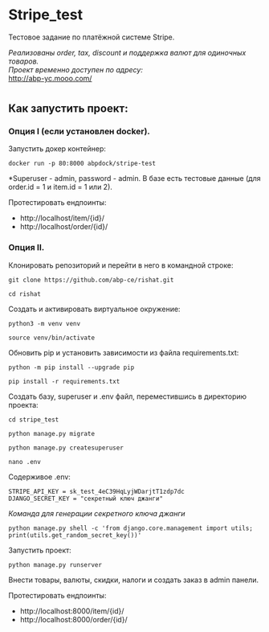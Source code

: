 # Stripe_test

Тестовое задание по платёжной системе Stripe.

*Реализованы order, tax, discount и поддержка валют для одиночных товаров.  
Проект временно доступен по адресу:*  
http://abp-yc.mooo.com/



#

## Как запустить проект:

### Опция I (если установлен docker).
Запустить докер контейнер:
```
docker run -p 80:8000 abpdock/stripe-test
```
*Superuser - admin, password - admin.
В базе есть тестовые данные (для order.id = 1 и item.id = 1 или 2).

Протестировать ендпоинты:
- http://localhost/item/{id}/
- http://localhost/order/{id}/

### Опция II.

Клонировать репозиторий и перейти в него в командной строке:

```
git clone https://github.com/abp-ce/rishat.git

cd rishat
```

Cоздать и активировать виртуальное окружение:

```
python3 -m venv venv

source venv/bin/activate
```

Обновить pip и установить зависимости из файла requirements.txt:

```
python -m pip install --upgrade pip

pip install -r requirements.txt
```

Создать базу, superuser и .env файл, переместившись в директорию проекта:

```
cd stripe_test

python manage.py migrate

python manage.py createsuperuser

nano .env
```
Содерживое .env:
```
STRIPE_API_KEY = sk_test_4eC39HqLyjWDarjtT1zdp7dc
DJANGO_SECRET_KEY = "секретный ключ джанги"
```
*Команда для генерации секретного ключа джанги*
```
python manage.py shell -c 'from django.core.management import utils; print(utils.get_random_secret_key())'
```


Запустить проект:

```
python manage.py runserver
```

Внести товары, валюты, скидки, налоги и создать заказ в admin панели.

Протестировать ендпоинты:
- http://localhost:8000/item/{id}/
- http://localhost:8000/order/{id}/

